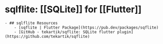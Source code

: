 # sqlflite: [[SQLite]] for [[Flutter]]
	- ## sqlflite Resources
		- [sqflite | Flutter Package](https://pub.dev/packages/sqflite)
		- [GitHub - tekartik/sqflite: SQLite flutter plugin](https://github.com/tekartik/sqflite)